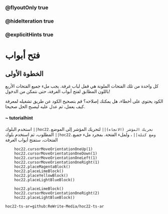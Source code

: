 ### @flyoutOnly true
### @hideIteration true
### @explicitHints true


# فتح أبواب 

## الخطوة الأولى
كل واحدة من تلك الفتحات الملونة هي قفل لباب غرفة. يجب ملء جميع الفتحات الأربع باللون المطابق لفتح أبواب الغرفة، حتى نتمكن من الدخول!

الكود يحتوي على أخطاء، هل يمكنك إصلاحه؟ قم بتصحيح الكود عن طريق تشغيله لمعرفة كيف يعمل، ثم عدل عليه ليصبح الحل صحيحا.

#### ~ tutorialhint 
استخدم البلوك ``||hoc22.تحريك المؤشر (الاتجاه)||`` لتحريك المؤشر إلى الموضع المطلوب، ثم استخدم بلوك ``||hoc22.وضع كتلة||`` ، ولملء الفتحة. بمجرد ملء جميع الفتحات، ستفتح أبواب الغرفة

```ghost
    hoc22.cursorMoveOrientationOneUp(1)
    hoc22.cursorMoveOrientationOneDown(1)
    hoc22.cursorMoveOrientationOneLeft(1)
    hoc22.cursorMoveOrientationOneRight(1)
    hoc22.placeMagentaBlock()
    hoc22.placeLimeBlock()
    hoc22.placeYellowBlock()
    hoc22.placeLightBlueBlock()

```
```template
    hoc22.placeLimeBlock()        
    hoc22.cursorMoveOrientationOneRight(2)
    hoc22.placeLightBlueBlock()
```

```package
hoc22-ts-ar=github:ReWrite-Media/hoc22-ts-ar
```